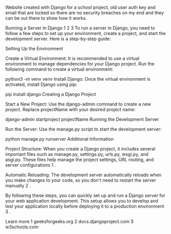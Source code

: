 Website created with Django for a school project, old user auth key and email that are locked so there are no security breaches on my end and they can be out there to show how it works. 

Running a Server in Django
1
2
3
To run a server in Django, you need to follow a few steps to set up your environment, create a project, and start the development server. Here is a step-by-step guide:

Setting Up the Environment

Create a Virtual Environment: It is recommended to use a virtual environment to manage dependencies for your Django project. Run the following command to create a virtual environment:

python3 -m venv venv
Install Django: Once the virtual environment is activated, install Django using pip:

pip install django
Creating a Django Project

Start a New Project: Use the django-admin command to create a new project. Replace projectName with your desired project name:

django-admin startproject projectName
Running the Development Server

Run the Server: Use the manage.py script to start the development server:

python manage.py runserver
Additional Information

Project Structure: When you create a Django project, it includes several important files such as manage.py, settings.py, urls.py, wsgi.py, and asgi.py. These files help manage the project settings, URL routing, and server configurations
1
.

Automatic Reloading: The development server automatically reloads when you make changes to your code, so you don't need to restart the server manually
2
.

By following these steps, you can quickly set up and run a Django server for your web application development. This setup allows you to develop and test your application locally before deploying it to a production environment
3
.

Learn more
1
geeksforgeeks.org
2
docs.djangoproject.com
3
w3schools.com
